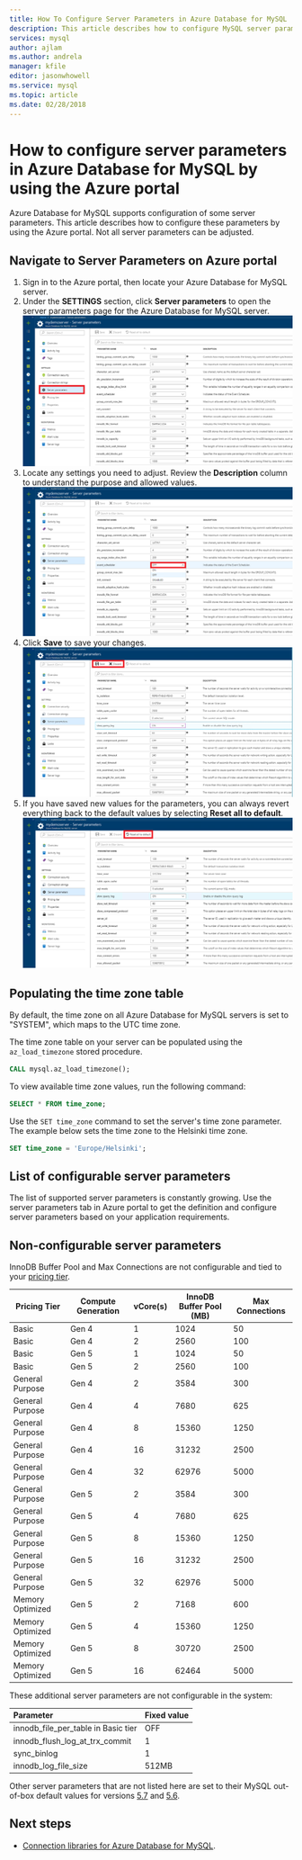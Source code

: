 ```yaml
---
title: How To Configure Server Parameters in Azure Database for MySQL
description: This article describes how to configure MySQL server parameters in Azure Database for MySQL using the Azure portal.
services: mysql
author: ajlam
ms.author: andrela
manager: kfile
editor: jasonwhowell
ms.service: mysql
ms.topic: article
ms.date: 02/28/2018
---
```


# How to configure server parameters in Azure Database for MySQL by using the Azure portal

Azure Database for MySQL supports configuration of some server parameters. This article describes how to configure these parameters by using the Azure portal. Not all server parameters can be adjusted.

## Navigate to Server Parameters on Azure portal

1. Sign in to the Azure portal, then locate your Azure Database for MySQL server.
2. Under the **SETTINGS** section, click **Server parameters** to open the server parameters page for the Azure Database for MySQL server.
![Azure portal server parameters page](./media/howto-server-parameters/auzre-portal-server-parameters.png)
3. Locate any settings you need to adjust. Review the **Description** column to understand the purpose and allowed values.
![Enumerate drop down](./media/howto-server-parameters/3-toggle_parameter.png)
4. Click  **Save** to save your changes.
![Save or Discard changes](./media/howto-server-parameters/4-save_parameters.png)
5. If you have saved new values for the parameters, you can always revert everything back to the default values by selecting **Reset all to default**.
![Reset all to default](./media/howto-server-parameters/5-reset_parameters.png)

## Populating the time zone table

By default, the time zone on all Azure Database for MySQL servers is set to "SYSTEM", which maps to the UTC time zone.

The time zone table on your server can be populated using the `az_load_timezone` stored procedure.

```sql
CALL mysql.az_load_timezone();
```

To view available time zone values, run the following command:

```sql
SELECT * FROM time_zone;
```

Use the `SET time_zone` command to set the server's time zone parameter. The example below sets the time zone to the Helsinki time zone.  

```sql
SET time_zone = 'Europe/Helsinki';
```

## List of configurable server parameters

The list of supported server parameters is constantly growing. Use the server parameters tab in Azure portal to get the definition and configure server parameters based on your application requirements.

## Non-configurable server parameters

InnoDB Buffer Pool and Max Connections are not configurable and tied to your [pricing tier](concepts-service-tiers.md).

|**Pricing Tier**| **Compute Generation**|**vCore(s)**|**InnoDB Buffer Pool (MB)**| **Max Connections**|
|---|---|---|---|--|
|Basic| Gen 4| 1| 1024| 50|
|Basic| Gen 4| 2| 2560| 100|
|Basic| Gen 5| 1| 1024| 50|
|Basic| Gen 5| 2| 2560| 100|
|General Purpose| Gen 4| 2| 3584| 300|
|General Purpose| Gen 4| 4| 7680| 625|
|General Purpose| Gen 4| 8| 15360| 1250|
|General Purpose| Gen 4| 16| 31232| 2500|
|General Purpose| Gen 4| 32| 62976| 5000|
|General Purpose| Gen 5| 2| 3584| 300|
|General Purpose| Gen 5| 4| 7680| 625|
|General Purpose| Gen 5| 8| 15360| 1250|
|General Purpose| Gen 5| 16| 31232| 2500|
|General Purpose| Gen 5| 32| 62976| 5000|
|Memory Optimized| Gen 5| 2| 7168| 600|
|Memory Optimized| Gen 5| 4| 15360| 1250|
|Memory Optimized| Gen 5| 8| 30720| 2500|
|Memory Optimized| Gen 5| 16| 62464| 5000|

These additional server parameters are not configurable in the system:

|**Parameter**|**Fixed value**|
| :------------------------ | :-------- |
|innodb_file_per_table in Basic tier|OFF|
|innodb_flush_log_at_trx_commit|1|
|sync_binlog|1|
|innodb_log_file_size|512MB|

Other server parameters that are not listed here are set to their MySQL out-of-box default values for versions [5.7](https://dev.mysql.com/doc/refman/5.7/en/innodb-parameters.html) and [5.6](https://dev.mysql.com/doc/refman/5.6/en/innodb-parameters.html).

## Next steps

- [Connection libraries for Azure Database for MySQL](concepts-connection-libraries.md).
